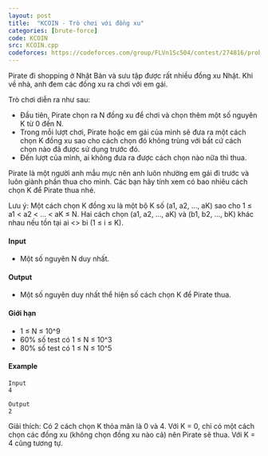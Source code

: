 ```yaml
---
layout: post
title:  "KCOIN - Trò chơi với đồng xu"
categories: [brute-force]
code: KCOIN
src: KCOIN.cpp
codeforces: https://codeforces.com/group/FLVn1Sc504/contest/274816/problem/E
---
```


Pirate đi shopping ở Nhật Bản và sưu tập được rất nhiều đồng xu Nhật. Khi về nhà, anh đem các đồng xu ra chơi với em gái.

Trò chơi diễn ra như sau:

+ Đầu tiên, Pirate chọn ra N đồng xu để chơi và chọn thêm một số nguyên K từ 0 đến N.
+ Trong mỗi lượt chơi, Pirate hoặc em gái của mình sẽ đưa ra một cách chọn K đồng xu sao cho cách chọn đó không trùng với bất cứ cách chọn nào đã được sử dụng trước đó.
+ Đến lượt của mình, ai không đưa ra được cách chọn nào nữa thì thua.

Pirate là một người anh mẫu mực nên anh luôn nhường em gái đi trước và luôn giành phần thua cho mình. Các bạn hãy tính xem có bao nhiêu cách chọn K để Pirate thua nhé.

Lưu ý: Một cách chọn K đồng xu là một bộ K số (a1, a2, ..., aK) sao cho 1 ≤ a1 < a2 < ... < aK ≤ N. Hai cách chọn (a1, a2, ..., aK) và (b1, b2, ..., bK) khác nhau nếu tồn tại ai <> bi (1 ≤ i ≤ K).

#### Input

+ Một số nguyên N duy nhất.

#### Output

+ Một số nguyên duy nhất thể hiện số cách chọn K để Pirate thua.

#### Giới hạn

+ 1 ≤ N ≤ 10^9
+ 60% số test có 1 ≤ N ≤ 10^3
+ 80% số test có 1 ≤ N ≤ 10^5

#### Example

```
Input
4  
  
Output
2  
```

Giải thích: Có 2 cách chọn K thỏa mãn là 0 và 4. Với K = 0, chỉ có một cách chọn các đồng xu (không chọn đồng xu nào cả) nên Pirate sẽ thua. Với K = 4 cũng tương tự.  

<!--more-->

